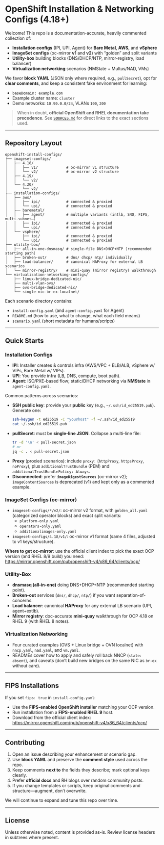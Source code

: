 # OpenShift Installation & Networking Configs (4.18+)

Welcome! This repo is a documentation-accurate, heavily commented collection of:
- **Installation configs** (IPI, UPI, Agent) for **Bare Metal**, **AWS**, and **vSphere**
- **ImageSet configs** (oc-mirror **v1** and **v2**) with “golden” and split variants
- **Utility-box** building blocks (DNS/DHCP/NTP, mirror-registry, load balancer)
- **Virtualization networking** scenarios (NMState + Multus/NAD, VMs)

We favor **block YAML** (JSON only where required, e.g., `pullSecret`), opt for **clear comments**, and keep a consistent
fake environment for learning:
- `baseDomain: example.com`
- Example cluster name: `cluster`
- Demo networks: `10.90.0.0/24`, VLANs `100`, `200`

> When in doubt, **official OpenShift and RHEL documentation take precedence**. See [`SOURCES.md`](./SOURCES.md) for direct links to the exact sections used.

---

## Repository Layout

```
openshift-install-configs/
├── imageset-configs/
│   ├── 4.18/
│   │   ├── v1/             # oc-mirror v1 structure
│   │   └── v2/             # oc-mirror v2 structure
│   ├── 4.19/
│   │   └── v2/
│   └── 4.20/
│       └── v2/
├── installation-configs/
│   ├── aws/
│   │   ├── ipi/            # connected & proxied
│   │   └── upi/            # connected & proxied
│   ├── baremetal/
│   │   ├── agent/          # multiple variants (intlb, SNO, FIPS, multi-subnet…)
│   │   ├── ipi/            # connected & proxied
│   │   └── upi/            # connected & proxied
│   └── vsphere/
│       ├── ipi/            # connected & proxied
│       └── upi/            # connected & proxied
├── utility-box/
│   ├── all-in-one-dnsmasq/ # single-file DNS+DHCP+NTP (recommended starting path)
│   ├── broken-out/         # dns/ dhcp/ ntp/ individually
│   ├── load-balancer/      # canonical HAProxy for external LB scenarios
│   └── mirror-registry/    # mini-quay (mirror registry) walkthrough
└── virtualization-networking-configs/
    ├── linux-bridge-dedicated-nic/
    ├── multi-vlan-ovs/
    ├── ovs-bridge-dedicated-nic/
    └── single-nic-br-ex-localnet/
```

Each scenario directory contains:
- `install-config.yaml` (and `agent-config.yaml` for Agent)
- `README.md` (how to use, what to change, what each field means)
- `scenario.yaml` (short metadata for humans/scripts)

---

## Quick Starts

### Installation Configs
- **IPI**: Installer creates & controls infra (AWS/VPC + ELB/ALB, vSphere w/ VIPs, Bare Metal w/ VIPs).
- **UPI**: You provide infra (LB, DNS, compute, boot path).
- **Agent**: ISO/PXE-based flow; static/DHCP networking via **NMState** in `agent-config.yaml`.

Common patterns across scenarios:
- **SSH public key**: provide your **public** key (e.g., `~/.ssh/id_ed25519.pub`). Generate one:
  ```bash
  ssh-keygen -t ed25519 -C "you@host" -f ~/.ssh/id_ed25519
  cat ~/.ssh/id_ed25519.pub
  ```
- **pullSecret**: must be **single-line JSON**. Collapse a multi-line file:
  ```bash
  tr -d '\n' < pull-secret.json
  # or
  jq -c . < pull-secret.json
  ```
- **Proxy** (proxied scenarios): include `proxy:` (`httpProxy`, `httpsProxy`, `noProxy`), plus `additionalTrustBundle` (PEM)
  and `additionalTrustBundlePolicy: Always`.
- **Disconnected**: prefer **`imageDigestSources`** (oc-mirror v2); `imageContentSources` is deprecated (v1) and kept only as a commented example.

### ImageSet Configs (oc-mirror)
- `imageset-configs/*/v2/`: oc-mirror v2 format, with `golden_all.yaml` (categorized operator blocks) and exact split variants:
  - `platform-only.yaml`
  - `operators-only.yaml`
  - `additionalimages-only.yaml`
- `imageset-configs/4.18/v1/`: oc-mirror v1 format (same 4 files, adjusted to v1 keys/structure).

**Where to get oc-mirror**: use the official client index to pick the exact OCP version (and RHEL 8/9 build) you need:  
<https://mirror.openshift.com/pub/openshift-v4/x86_64/clients/ocp/>

### Utility-Box
- **dnsmasq (all-in-one)** doing DNS+DHCP+NTP (recommended starting point).
- **Broken-out** services (`dns/`, `dhcp/`, `ntp/`) if you want separation-of-concerns.
- **Load balancer**: canonical **HAProxy** for any external LB scenario (UPI, agent+extlb).
- **Mirror registry**: doc-accurate **mini-quay** walkthrough for OCP 4.18 on RHEL 9 (with RHEL 8 notes).

### Virtualization Networking
- Four curated examples (OVS + Linux bridge + OVN localnet) with `nncp.yaml`, `nad.yaml`, and `vm.yaml`.
- READMEs cover how to apply and safely roll back NNCP (`state: absent`), and caveats (don’t build new bridges on the same NIC as `br-ex` without care).

---

## FIPS Installations

If you set `fips: true` in `install-config.yaml`:
- Use the **FIPS-enabled OpenShift installer** matching your OCP version.
- Run installation from a **FIPS-enabled RHEL 9** host.
- Download from the official client index:  
  <https://mirror.openshift.com/pub/openshift-v4/x86_64/clients/ocp/>

---

## Contributing

1. Open an issue describing your enhancement or scenario gap.
2. Use **block YAML** and preserve the **comment style** used across the repo.
3. Keep comments **next to** the fields they describe; mark optional keys clearly.
4. Prefer **official docs** and RH blogs over random community posts.
5. If you change templates or scripts, keep original comments and structure—augment, don’t overwrite.

We will continue to expand and tune this repo over time.

---

## License

Unless otherwise noted, content is provided as-is. Review license headers in subtrees where present.

